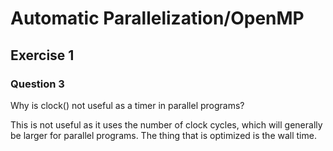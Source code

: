 # Automatic Parallelization/OpenMP

## Exercise 1

### Question 3

Why is clock() not useful as a timer in parallel programs?

This is not useful as it uses the number of clock cycles, which will generally be larger for parallel programs. 
The thing that is optimized is the wall time.